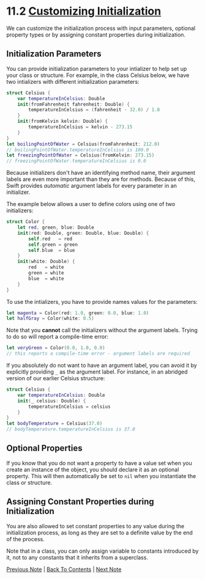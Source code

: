 # 11.2 [Customizing Initialization](https://developer.apple.com/library/content/documentation/Swift/Conceptual/Swift_Programming_Language/Initialization.html#//apple_ref/doc/uid/TP40014097-CH18-ID208)

We can customize the initialization process with input parameters, optional property types or by assigning constant properties during initialization.

## Initialization Parameters

You can provide initialization parameters to your intializer to help set up your class or structure. For example, in the class Celsius below, we have two intializers with different initialization parameters:

```Swift
struct Celsius {
    var temperatureInCelsius: Double
    init(fromFahrenheit fahrenheit: Double) {
        temperatureInCelsius = (fahrenheit - 32.0) / 1.8
    }
    init(fromKelvin kelvin: Double) {
        temperatureInCelsius = kelvin - 273.15
    }
}
let boilingPointOfWater = Celsius(fromFahrenheit: 212.0)
// boilingPointOfWater.temperatureInCelsius is 100.0
let freezingPointOfWater = Celsius(fromKelvin: 273.15)
// freezingPointOfWater.temperatureInCelsius is 0.0
```

Because initializers don't have an identifying method name, their argument labels are even more important than they are for methods. Because of this, Swift provides *automatic* argument labels for every parameter in an initializer.

The example below allows a user to define colors using one of two initializers:

```Swift
struct Color {
    let red, green, blue: Double
    init(red: Double, green: Double, blue: Double) {
        self.red   = red
        self.green = green
        self.blue  = blue
    }
    init(white: Double) {
        red   = white
        green = white
        blue  = white
    }
}
```
To use the intializers, you have to provide names values for the parameters: 
```Swift
let magenta = Color(red: 1.0, green: 0.0, blue: 1.0)
let halfGray = Color(white: 0.5)
```

Note that you **cannot** call the initializers without the argument labels. Trying to do so will report a compile-time error:

```Swift
let veryGreen = Color(0.0, 1.0, 0.0)
// this reports a compile-time error - argument labels are required
```

If you absolutely do not want to have an argument label, you can avoid it by explicitly providing `_` as the argument label. For instance, in an abridged version of our earlier Celsius structure:

```Swift
struct Celsius {
    var temperatureInCelsius: Double
    init(_ celsius: Double) {
        temperatureInCelsius = celsius
    }
}
let bodyTemperature = Celsius(37.0)
// bodyTemperature.temperatureInCelsius is 37.0

```

## Optional Properties

If you know that you do not want a property to have a value set when you create an instance of the object, you should declare it as an optional property. This will then automatically be set to `nil` when you instantiate the class or structure.

## Assigning Constant Properties during Initialization

You are also allowed to set constant properties to any value during the initialization process, as long as they are set to a definite value by the end of the process.

Note that in a class, you can only assign variable to constants introduced by it, not to any constants that it inherits from a superclass.

[Previous Note](../11%20-%20Initialization/11.1%20-%20Setting%20Initial%20Values%20for%20Stored%20Properties.md) | [Back To Contents](https://github.com/Firanus/swift-language-guide-notes) |  [Next Note](../11%20-%20Initialization/11.3%20-%20Default%20Initializers.md)